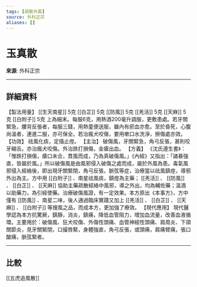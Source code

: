 ```yaml
---
tags: [疏散外風]
source: 外科正宗
aliases: []
---
```


# 玉真散

**來源**: 外科正宗  

---

## 詳細資料
【製法用量】 [[生天南星]] 5克 [[白芷]] 5克 [[防風]] 5克 [[羌活]] 5克 [[天麻]] 5克 [[白附子]] 5克
上為細末。每服6克，用熱酒200毫升調服，更敷患處。若牙關緊急，腰背反張者，每服三錢，用熱童便送服，雖內有瘀血亦愈。至於昏死，心腹尚溫者，連進二服，亦可保全。若治瘋犬咬傷，要用嗽口水洗淨，擦傷處亦效。
【功效】
祛風化痰，定搐止痙。
【主治】
破傷風，牙關緊急，角弓反張，甚則咬牙縮舌。亦治瘋犬咬傷。外治跌打損傷，金瘡出血。
【方義】
《沈氏遵生書》：「惟跌打損傷，瘡口未合，貫風而成，乃為真破傷風。」《內經》又指出：「諸暴強直，皆屬於風。」所以破傷風是由風邪侵入破傷之處而成，屬於外風為患。毒氣風邪侵入經絡後，即出現牙關緊閉，角弓反張，脈弦等症，治療當以祛風鎮痙，導邪外出為主。方中用 [[白附子]] 、南星祛風痰，鎮痙為主藥； [[羌活]] 、 [[防風]] 、 [[白芷]] 、 [[天麻]] 協助主藥疏散經絡中風邪，導之外出，均為輔佐藥；溫酒以助藥力，為引經使藥。治療破傷風證，有一定效果。本方原出《本事方》，方中僅有 [[防風]] 、南星二味，後人通過臨床實踐又加上 [[羌活]] 、 [[白芷]] 、 [[天麻]] 、 [[白附子]] 等搜風之品，而成本方，更加強了療效。
【現代應用】
現代醫學認為本方抗驚厥，鎮靜，消炎，鎮痛，降低血管阻力，增加血流量，改善血液循環。主要用於：破傷風、狂犬咬傷、外傷性頭痛、血管神經性頭痛、肩周炎、下頜關節炎，見牙關緊閉，口撮唇緊，身體強直，角弓反張，或頭痛，肩痛臂痛，張口酸痛，脈弦緊者。

---

## 比較
[[五虎追風散]]
